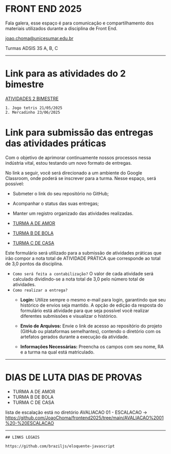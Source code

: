 # FRONT END 2025

Fala galera, esse espaço é para comunicação e compartilhamento dos materiais utilizados durante a disciplina de Front End.

joao.choma@unicesumar.edu.br

Turmas ADSIS 3S A, B, C

---

# Link para as atividades do 2 bimestre

[ATIVIDADES 2 BIMESTRE](https://github.com/JoaoChoma/frontend2025/tree/main/ATIVIDADES/2%20BIMESTRE)

    1. Jogo tetris 21/05/2025
    2. Mercadinho 23/06/2025

# Link para submissão das entregas das atividades práticas

Com o objetivo de aprimorar continuamente nossos processos nessa indústria vital, estou testando um novo formato de entregas.

No link a seguir, você será direcionado a um ambiente do Google Classroom, onde poderá se inscrever para a turma. Nesse espaço, será possível:
- Submeter o link do seu repositório no GitHub;
- Acompanhar o status das suas entregas;
- Manter um registro organizado das atividades realizadas.


- [TURMA A DE AMOR](https://classroom.google.com/c/Njk5NTU5OTA3MjU2?cjc=w4kx5nd2)

- [TURMA B DE BOLA](https://classroom.google.com/c/Njk5NTYwNDM1MjQz?cjc=u22fxe3d)

- [TURMA C DE CASA](https://classroom.google.com/c/Njk5NTYwMzc5Njgx?cjc=jfpkwxdk)


Este formulário será utilizado para a submissão de atividades práticas que irão compor a nota total de ATIVIDADE PRÁTICA que corresponde ao total de 3,0 pontos da disciplina.

- `Como será feita a contabilização?`
    O valor de cada atividade será calculado dividindo-se a nota total de 3,0 pelo número total de atividades.
- `Como realizar a entrega?`
    - __Login:__ Utilize sempre o mesmo e-mail para login, garantindo que seu histórico de envios seja mantido. A opção de edição da resposta do formulário está atividade para que seja possível você realizar diferentes submissões e visualizar o histórico.

    - __Envio de Arquivos:__ Envie o link de acesso ao repositório do projeto (GitHub ou plataformas semelhantes), contendo o diretório com os artefatos gerados durante a execução da atividade.

    - __Informações Necessárias:__ Preencha os campos com seu nome, RA e a turma na qual está matriculado.

----

# DIAS DE LUTA DIAS DE PROVAS

- TURMA A DE AMOR
- TURMA B DE BOLA
- TURMA C DE CASA

lista de escalação está no diretório AVALIACAO 01 - ESCALACAO -> https://github.com/JoaoChoma/frontend2025/tree/main/AVALIACAO%2001%20-%20ESCALACAO

---

    
    ## LINKS LEGAIS

    https://github.com/braziljs/eloquente-javascript